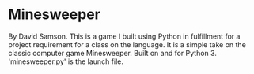 #   Minesweeper
By David Samson.
This is a game I built using Python in fulfillment for a project requirement for a class on the language. It is a simple take on the classic computer game Minesweeper.
Built on and for Python 3.
'minesweeper.py' is the launch file.
